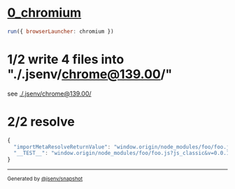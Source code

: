 # [0_chromium](../../import_meta_resolve_dev.test.mjs#L21)

```js
run({ browserLauncher: chromium })
```

# 1/2 write 4 files into "./.jsenv/chrome@139.00/"

see [./.jsenv/chrome@139.00/](./.jsenv/chrome@139.00/)

# 2/2 resolve

```js
{
  "importMetaResolveReturnValue": "window.origin/node_modules/foo/foo.js?js_classic&v=0.0.1",
  "__TEST__": "window.origin/node_modules/foo/foo.js?js_classic&v=0.0.1"
}
```

---

<sub>
  Generated by <a href="https://github.com/jsenv/core/tree/main/packages/tooling/snapshot">@jsenv/snapshot</a>
</sub>
